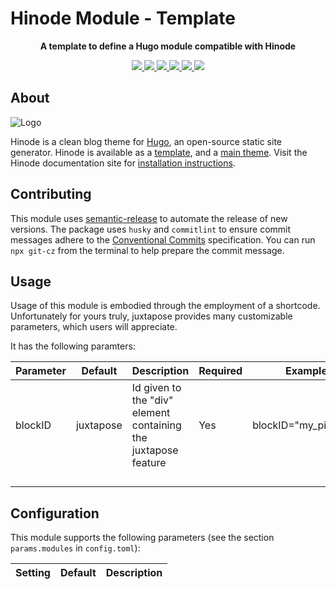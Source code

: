 # Hinode Module - Template

<!-- Tagline -->
<p align="center">
    <b>A template to define a Hugo module compatible with Hinode</b>
    <br />
</p>

<!-- Badges -->
<p align="center">
    <a href="https://gohugo.io" alt="Hugo website">
        <img src="https://img.shields.io/badge/generator-hugo-brightgreen">
    </a>
    <a href="https://gethinode.com" alt="Hinode theme">
        <img src="https://img.shields.io/badge/theme-hinode-blue">
    </a>
    <a href="https://github.com/anoduck/mod-juxtapose/commits/main" alt="Last commit">
        <img src="https://img.shields.io/github/last-commit/anoduck/mod-juxtapose.svg">
    </a>
    <a href="https://github.com/anoduck/mod-juxtapose/issues" alt="Issues">
        <img src="https://img.shields.io/github/issues/anoduck/mod-juxtapose.svg">
    </a>
    <a href="https://github.com/anoduck/mod-juxtapose/pulls" alt="Pulls">
        <img src="https://img.shields.io/github/issues-pr-raw/anoduck/mod-juxtapose.svg">
    </a>
    <a href="https://github.com/anoduck/mod-juxtapose/blob/main/LICENSE" alt="License">
        <img src="https://img.shields.io/github/license/anoduck/mod-juxtapose">
    </a>
</p>

## About

![Logo](https://raw.githubusercontent.com/gethinode/hinode/main/static/img/logo.png)

Hinode is a clean blog theme for [Hugo][hugo], an open-source static site generator. Hinode is available as a
[template][repository_template], and a [main theme][repository]. <!-- This repository maintains a Hugo module to add
[module][module] to a Hinode site. --> Visit the Hinode documentation site for [installation instructions][hinode_docs]. 

## Contributing

This module uses [semantic-release][semantic-release] to automate the release of new versions. The package uses `husky`
and `commitlint` to ensure commit messages adhere to the [Conventional Commits][conventionalcommits] specification. You
can run `npx git-cz` from the terminal to help prepare the commit message.

## Usage

Usage of this module is embodied through the employment of a shortcode. Unfortunately for yours truly, juxtapose
provides many customizable parameters, which users will appreciate.

It has the following paramters:

| Parameter | Default   | Description                                                    | Required | Example               |
|-----------|-----------|----------------------------------------------------------------|----------|-----------------------|
| blockID   | juxtapose | Id given to the "div" element containing the juxtapose feature | Yes      | blockID="my_pictures" |
|           |           |                                                                |          |                       |
|           |           |                                                                |          |                       |
|           |           |                                                                |          |                       |
|           |           |                                                                |          |                       |

## Configuration

This module supports the following parameters (see the section `params.modules` in `config.toml`):

| Setting                   | Default | Description |
|---------------------------|---------|-------------|

<!-- MARKDOWN LINKS -->
[hugo]: https://gohugo.io
[hinode_docs]: https://gethinode.com
<!-- [module]: https://example.com -->
[repository]: https://github.com/gethinode/hinode.git
[repository_template]: https://github.com/gethinode/template.git
[conventionalcommits]: https://www.conventionalcommits.org
[husky]: https://typicode.github.io/husky/
[semantic-release]: https://semantic-release.gitbook.io/
